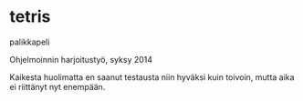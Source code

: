 

tetris
======

palikkapeli

Ohjelmoinnin harjoitustyö, syksy 2014 

Kaikesta huolimatta en saanut testausta niin hyväksi kuin toivoin, 
mutta aika ei riittänyt nyt enempään.
